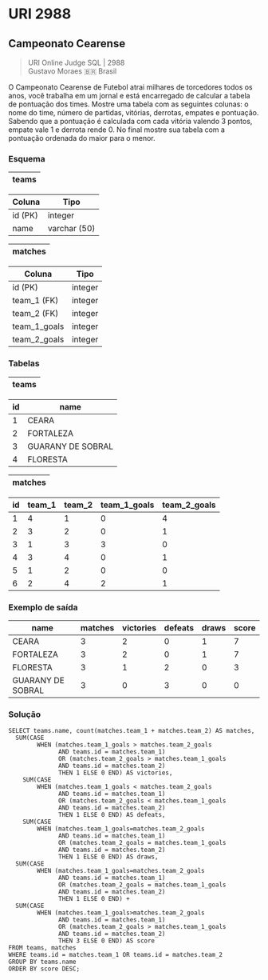# URI 2988

## Campeonato Cearense

>URI Online Judge SQL | 2988  
>Gustavo Moraes :brazil: Brasil

O Campeonato Cearense de Futebol atrai milhares de torcedores todos os anos, você trabalha em um jornal e está encarregado de calcular a tabela de pontuação dos times. Mostre uma tabela com as seguintes colunas: o nome do time, número de partidas, vitórias, derrotas, empates e pontuação. Sabendo que a pontuação é calculada com cada vitória valendo 3 pontos, empate vale 1 e derrota rende 0. No final mostre sua tabela com a pontuação ordenada do maior para o menor.  

### Esquema

| teams |
| ----- |

| Coluna  | Tipo         |
| ------- | ------------ |
| id (PK) | integer      |
| name    | varchar (50) |

| matches |
| ------- |

| Coluna       | Tipo    |
| ------------ | ------- |
| id (PK)      | integer |
| team_1 (FK)  | integer |
| team_2 (FK)  | integer |
| team_1_goals | integer |
| team_2_goals | integer |

### Tabelas

| teams |
| ----- |

| id  | name              |
| --- | ----------------- |
| 1   | CEARA             |
| 2   | FORTALEZA         |
| 3   | GUARANY DE SOBRAL |
| 4   | FLORESTA          |

| matches |
| ------- |

| id  | team_1 | team_2 | team_1_goals | team_2_goals |
| --- | ------ | ------ | ------------ | ------------ |
| 1   | 4      | 1      | 0            | 4            |
| 2   | 3      | 2      | 0            | 1            |
| 3   | 1      | 3      | 3            | 0            |
| 4   | 3      | 4      | 0            | 1            |
| 5   | 1      | 2      | 0            | 0            |
| 6   | 2      | 4      | 2            | 1            |

### Exemplo de saída

| name              | matches | victories | defeats | draws | score |
| ----------------- | ------- | --------- | ------- | ----- | ----- |
| CEARA             | 3       | 2         | 0       | 1     | 7     |
| FORTALEZA         | 3       | 2         | 0       | 1     | 7     |
| FLORESTA          | 3       | 1         | 2       | 0     | 3     |
| GUARANY DE SOBRAL | 3       | 0         | 3       | 0     | 0     |

### Solução

```"
SELECT teams.name, count(matches.team_1 + matches.team_2) AS matches,
  SUM(CASE
        WHEN (matches.team_1_goals > matches.team_2_goals
              AND teams.id = matches.team_1)
              OR (matches.team_2_goals > matches.team_1_goals
              AND teams.id = matches.team_2) 
              THEN 1 ELSE 0 END) AS victories,
    SUM(CASE
        WHEN (matches.team_1_goals < matches.team_2_goals
              AND teams.id = matches.team_1)
              OR (matches.team_2_goals < matches.team_1_goals
              AND teams.id = matches.team_2) 
              THEN 1 ELSE 0 END) AS defeats,
    SUM(CASE
        WHEN (matches.team_1_goals=matches.team_2_goals
              AND teams.id = matches.team_1)
              OR (matches.team_2_goals = matches.team_1_goals
              AND teams.id = matches.team_2) 
              THEN 1 ELSE 0 END) AS draws,
  SUM(CASE
        WHEN (matches.team_1_goals=matches.team_2_goals
              AND teams.id = matches.team_1)
              OR (matches.team_2_goals = matches.team_1_goals
              AND teams.id = matches.team_2) 
              THEN 1 ELSE 0 END) + 
  SUM(CASE
        WHEN (matches.team_1_goals>matches.team_2_goals
              AND teams.id = matches.team_1)
              OR (matches.team_2_goals > matches.team_1_goals
              AND teams.id = matches.team_2) 
              THEN 3 ELSE 0 END) AS score
FROM teams, matches 
WHERE teams.id = matches.team_1 OR teams.id = matches.team_2
GROUP BY teams.name 
ORDER BY score DESC;
```
